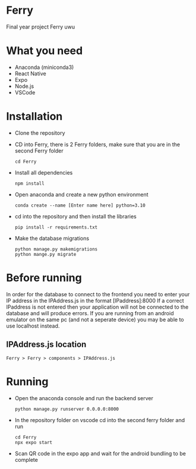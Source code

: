 # Ferry
Final year project Ferry uwu

# What you need
- Anaconda (miniconda3)
- React Native
- Expo
- Node.js
- VSCode

# Installation
- Clone the repository
- CD into Ferry, there is 2 Ferry folders, make sure that you are in the second Ferry folder
  ```
  cd Ferry
  ```
- Install all dependencies
  ```
  npm install
  ```

- Open anaconda and create a new python environment
  ```
  conda create --name [Enter name here] python=3.10
  ```
- cd into the repository and then install the libraries
  ```
  pip install -r requirements.txt
  ```
- Make the database migrations
  ```
  python manage.py makemigrations
  python mange.py migrate
  ```
# Before running
In order for the database to connect to the frontend you need to enter your IP address in the IPAddress.js in the format [IPaddress]:8000
If a correct IPaddress is not entered then your application will not be connected to the database and will produce errors.
If you are running from an android emulator on the same pc (and not a seperate device) you may be able to use localhost instead.

## IPAddress.js location
```
Ferry > Ferry > components > IPAddress.js
```

# Running
- Open the anaconda console and run the backend server
  ```
  python manage.py runserver 0.0.0.0:8000
  ```
- In the repository folder on vscode cd into the second ferry folder and run
  ```
  cd Ferry
  npx expo start
  ```
- Scan QR code in the expo app and wait for the android bundling to be complete



